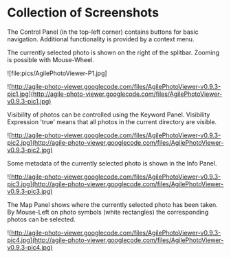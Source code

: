 # Collection of Screenshots #

The Control Panel (in the top-left corner) contains buttons for basic navigation. Additional functionality is provided by a context menu.

The currently selected photo is shown on the right of the splitbar. Zooming is possible with Mouse-Wheel.

![file:pics/AgilePhotoViewer-P1.jpg]

![http://agile-photo-viewer.googlecode.com/files/AgilePhotoViewer-v0.9.3-pic1.jpg](http://agile-photo-viewer.googlecode.com/files/AgilePhotoViewer-v0.9.3-pic1.jpg)

Visibility of photos can be controlled using the Keyword Panel. Visibility Expression 'true' means that all photos in the current directory are visible.

![http://agile-photo-viewer.googlecode.com/files/AgilePhotoViewer-v0.9.3-pic2.jpg](http://agile-photo-viewer.googlecode.com/files/AgilePhotoViewer-v0.9.3-pic2.jpg)

Some metadata of the currently selected photo is shown in the Info Panel.

![http://agile-photo-viewer.googlecode.com/files/AgilePhotoViewer-v0.9.3-pic3.jpg](http://agile-photo-viewer.googlecode.com/files/AgilePhotoViewer-v0.9.3-pic3.jpg)

The Map Panel shows where the currently selected photo has been taken. By Mouse-Left on photo symbols (white rectangles) the corresponding photos
can be selected.

![http://agile-photo-viewer.googlecode.com/files/AgilePhotoViewer-v0.9.3-pic4.jpg](http://agile-photo-viewer.googlecode.com/files/AgilePhotoViewer-v0.9.3-pic4.jpg)
